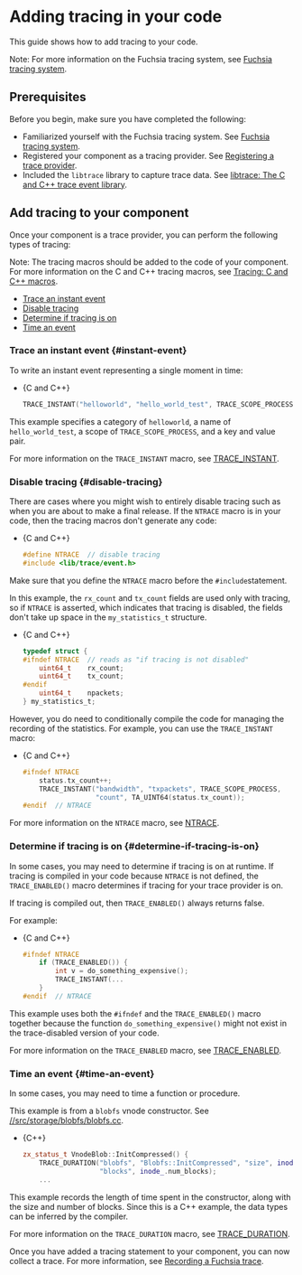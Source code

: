 # Adding tracing in your code

This guide shows how to add tracing to your code.

Note: For more information on the Fuchsia tracing system, see
[Fuchsia tracing system](/docs/concepts/tracing/README.md).

## Prerequisites

Before you begin, make sure you have completed the following:

* Familiarized yourself with the Fuchsia tracing system. See
  [Fuchsia tracing system](/docs/concepts/tracing/README.md).
* Registered your component as a tracing provider. See
  [Registering a trace provider](/docs/development/tracing/tutorial/registering-a-trace-provider.md).
* Included the `libtrace` library to capture trace data. See
  [libtrace: The C and C++ trace event library](/docs/reference/tracing/libraries.md#libtrace-trace-event).

## Add tracing to your component

Once your component is a trace provider, you can perform the following
types of tracing:

Note: The tracing macros should be added to the code of your component.
For more information on the C and C++ tracing macros, see
[Tracing: C and C++ macros](/docs/reference/tracing/c_cpp_macros.md).

* [Trace an instant event](#instant-event)
* [Disable tracing](#disable-tracing)
* [Determine if tracing is on](#determine-if-tracing-is-on)
* [Time an event](#time-an-event)

### Trace an instant event {#instant-event}

To write an instant event representing a single moment in time:

* {C and C++}

  ```c
  TRACE_INSTANT("helloworld", "hello_world_test", TRACE_SCOPE_PROCESS, "message", TA_STRING("Hello, World!"));
  ```

This example specifies a category of `helloworld`, a name of `hello_world_test`,
a scope of `TRACE_SCOPE_PROCESS`, and a key and value pair.

For more information on the `TRACE_INSTANT` macro, see
[TRACE_INSTANT](/docs/reference/tracing/c_cpp_macros.md#TRACE_INSTANT).

### Disable tracing {#disable-tracing}

There are cases where you might wish to entirely disable tracing such
as when you are about to make a final release. If the `NTRACE` macro
is in your code, then the tracing macros don't generate any code:

* {C and C++}

  ```c
  #define NTRACE  // disable tracing
  #include <lib/trace/event.h>
  ```

Make sure that you define the `NTRACE` macro before the `#include`statement.

In this example, the `rx_count` and `tx_count` fields are used only with
tracing, so if `NTRACE` is asserted, which indicates that tracing is disabled,
the fields don't take up space in the `my_statistics_t` structure.

* {C and C++}

  ```c
  typedef struct {
  #ifndef NTRACE  // reads as "if tracing is not disabled"
      uint64_t    rx_count;
      uint64_t    tx_count;
  #endif
      uint64_t    npackets;
  } my_statistics_t;
  ```

However, you do need to conditionally compile the code for managing
the recording of the statistics. For example, you can use the
`TRACE_INSTANT` macro:

* {C and C++}

  ```c
  #ifndef NTRACE
      status.tx_count++;
      TRACE_INSTANT("bandwidth", "txpackets", TRACE_SCOPE_PROCESS,
                    "count", TA_UINT64(status.tx_count));
  #endif  // NTRACE
  ```

For more information on the `NTRACE` macro, see
[NTRACE](/docs/reference/tracing/c_cpp_macros.md#NTRACE).

### Determine if tracing is on {#determine-if-tracing-is-on}

In some cases, you may need to determine if tracing is on at runtime.
If tracing is compiled in your code because `NTRACE` is not defined,
the `TRACE_ENABLED()` macro determines if tracing for your trace
provider is on.

If tracing is compiled out, then `TRACE_ENABLED()` always returns
false.

For example:

* {C and C++}

  ```c
  #ifndef NTRACE
      if (TRACE_ENABLED()) {
          int v = do_something_expensive();
          TRACE_INSTANT(...
      }
  #endif  // NTRACE
  ```

This example uses both the `#ifndef` and the `TRACE_ENABLED()` macro
together because the function `do_something_expensive()` might not exist in the
trace-disabled version of your code.

For more information on the `TRACE_ENABLED` macro, see
[TRACE_ENABLED](/docs/reference/tracing/c_cpp_macros.md#TRACE_ENABLED).

### Time an event {#time-an-event}

In some cases, you may need to time a function or procedure.

This example is from a `blobfs` vnode constructor. See
[//src/storage/blobfs/blobfs.cc](/src/storage/blobfs/blobfs.cc).

* {C++}

  ```cpp
  zx_status_t VnodeBlob::InitCompressed() {
      TRACE_DURATION("blobfs", "Blobfs::InitCompressed", "size", inode_.blob_size,
                     "blocks", inode_.num_blocks);
      ...
  ```

This example records the length of time spent in the constructor,
along with the size and number of blocks. Since this is a C++ example,
the data types can be inferred by the compiler.

For more information on the `TRACE_DURATION` macro, see
[TRACE_DURATION](/docs/reference/tracing/c_cpp_macros.md#TRACE_DURATION).

Once you have added a tracing statement to your component, you can now collect a
trace. For more information, see
[Recording a Fuchsia trace](/docs/development/tracing/tutorial/recording-a-fuchsia-trace.md).

